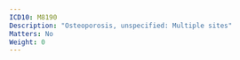 ```yaml
---
ICD10: M8190
Description: "Osteoporosis, unspecified: Multiple sites"
Matters: No
Weight: 0
---
```

